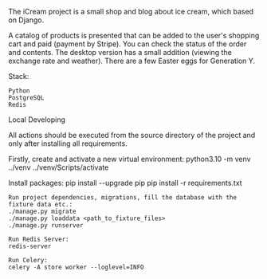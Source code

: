 The iCream project is a small shop and blog about ice cream, which based on Django.

A catalog of products is presented that can be added to the user's shopping cart and paid (payment by Stripe). 
You can check the status of the order and contents.
The desktop version has a small addition (viewing the exchange rate and weather). There are a few Easter eggs for Generation Y.


Stack:

    Python
    PostgreSQL
    Redis

Local Developing

All actions should be executed from the source directory of the project and only after installing all requirements.

Firstly, create and activate a new virtual environment:
     python3.10 -m venv ../venv
     ../venv/Scripts/activate

Install packages:
    pip install --upgrade pip
    pip install -r requirements.txt


    Run project dependencies, migrations, fill the database with the fixture data etc.:
    ./manage.py migrate
    ./manage.py loaddata <path_to_fixture_files>
    ./manage.py runserver 

    Run Redis Server:
    redis-server

    Run Celery:
    celery -A store worker --loglevel=INFO
